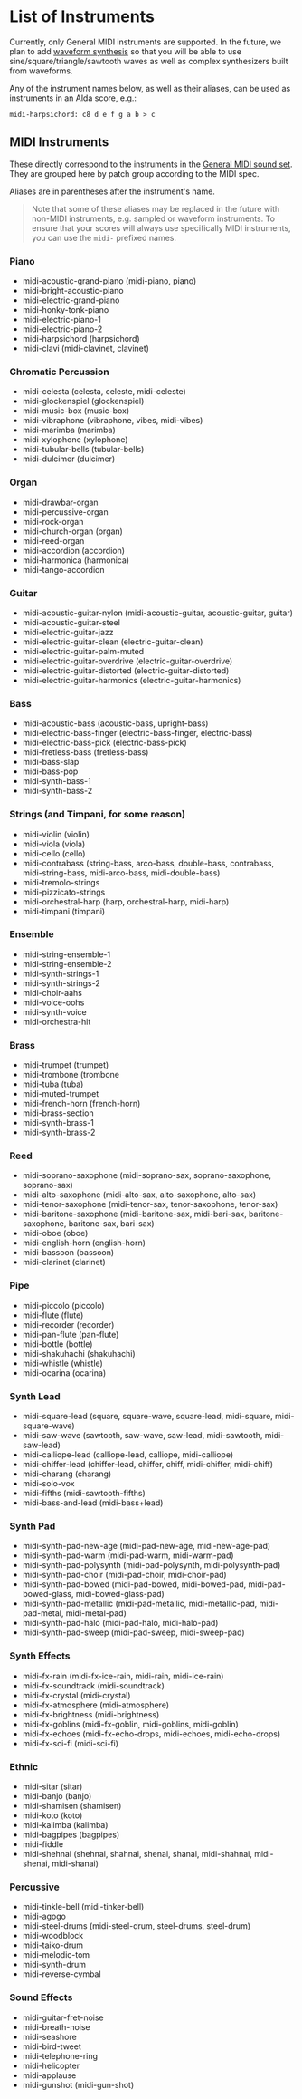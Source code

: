 # List of Instruments

Currently, only General MIDI instruments are supported. In the future, we plan to add [waveform synthesis](https://github.com/alda-lang/alda/issues/100) so that you will be able to use sine/square/triangle/sawtooth waves as well as complex synthesizers built from waveforms.

Any of the instrument names below, as well as their aliases, can be used as instruments in an Alda score, e.g.:

```
midi-harpsichord: c8 d e f g a b > c
```

## MIDI Instruments

These directly correspond to the instruments in the [General MIDI sound set](http://www.midi.org/techspecs/gm1sound.php). They are grouped here by patch group according to the MIDI spec.

Aliases are in parentheses after the instrument's name.

> Note that some of these aliases may be replaced in the future with non-MIDI instruments, e.g. sampled or waveform instruments. To ensure that your scores will always use specifically MIDI instruments, you can use the `midi-` prefixed names.

### Piano

* midi-acoustic-grand-piano (midi-piano, piano)
* midi-bright-acoustic-piano
* midi-electric-grand-piano
* midi-honky-tonk-piano
* midi-electric-piano-1
* midi-electric-piano-2
* midi-harpsichord (harpsichord)
* midi-clavi (midi-clavinet, clavinet)

### Chromatic Percussion

* midi-celesta (celesta, celeste, midi-celeste)
* midi-glockenspiel (glockenspiel)
* midi-music-box (music-box)
* midi-vibraphone (vibraphone, vibes, midi-vibes)
* midi-marimba (marimba)
* midi-xylophone (xylophone)
* midi-tubular-bells (tubular-bells)
* midi-dulcimer (dulcimer)

### Organ

* midi-drawbar-organ
* midi-percussive-organ
* midi-rock-organ
* midi-church-organ (organ)
* midi-reed-organ
* midi-accordion (accordion)
* midi-harmonica (harmonica)
* midi-tango-accordion

### Guitar

* midi-acoustic-guitar-nylon (midi-acoustic-guitar, acoustic-guitar, guitar)
* midi-acoustic-guitar-steel
* midi-electric-guitar-jazz
* midi-electric-guitar-clean (electric-guitar-clean)
* midi-electric-guitar-palm-muted
* midi-electric-guitar-overdrive (electric-guitar-overdrive)
* midi-electric-guitar-distorted (electric-guitar-distorted)
* midi-electric-guitar-harmonics (electric-guitar-harmonics)

### Bass

* midi-acoustic-bass (acoustic-bass, upright-bass)
* midi-electric-bass-finger (electric-bass-finger, electric-bass)
* midi-electric-bass-pick (electric-bass-pick)
* midi-fretless-bass (fretless-bass)
* midi-bass-slap
* midi-bass-pop
* midi-synth-bass-1
* midi-synth-bass-2

### Strings (and Timpani, for some reason)

* midi-violin (violin)
* midi-viola (viola)
* midi-cello (cello)
* midi-contrabass (string-bass, arco-bass, double-bass, contrabass, midi-string-bass, midi-arco-bass, midi-double-bass)
* midi-tremolo-strings
* midi-pizzicato-strings
* midi-orchestral-harp (harp, orchestral-harp, midi-harp)
* midi-timpani (timpani)

### Ensemble

* midi-string-ensemble-1
* midi-string-ensemble-2
* midi-synth-strings-1
* midi-synth-strings-2
* midi-choir-aahs
* midi-voice-oohs
* midi-synth-voice
* midi-orchestra-hit

### Brass

* midi-trumpet (trumpet)
* midi-trombone (trombone
* midi-tuba (tuba)
* midi-muted-trumpet
* midi-french-horn (french-horn)
* midi-brass-section
* midi-synth-brass-1
* midi-synth-brass-2

### Reed
* midi-soprano-saxophone (midi-soprano-sax, soprano-saxophone, soprano-sax)
* midi-alto-saxophone (midi-alto-sax, alto-saxophone, alto-sax)
* midi-tenor-saxophone (midi-tenor-sax, tenor-saxophone, tenor-sax)
* midi-baritone-saxophone (midi-baritone-sax, midi-bari-sax, baritone-saxophone, baritone-sax, bari-sax)
* midi-oboe (oboe)
* midi-english-horn (english-horn)
* midi-bassoon (bassoon)
* midi-clarinet (clarinet)

### Pipe

* midi-piccolo (piccolo)
* midi-flute (flute)
* midi-recorder (recorder)
* midi-pan-flute (pan-flute)
* midi-bottle (bottle)
* midi-shakuhachi (shakuhachi)
* midi-whistle (whistle)
* midi-ocarina (ocarina)

### Synth Lead

* midi-square-lead (square, square-wave, square-lead, midi-square, midi-square-wave)
* midi-saw-wave (sawtooth, saw-wave, saw-lead, midi-sawtooth, midi-saw-lead)
* midi-calliope-lead (calliope-lead, calliope, midi-calliope)
* midi-chiffer-lead (chiffer-lead, chiffer, chiff, midi-chiffer, midi-chiff)
* midi-charang (charang)
* midi-solo-vox
* midi-fifths (midi-sawtooth-fifths)
* midi-bass-and-lead (midi-bass+lead)

### Synth Pad

* midi-synth-pad-new-age (midi-pad-new-age, midi-new-age-pad)
* midi-synth-pad-warm (midi-pad-warm, midi-warm-pad)
* midi-synth-pad-polysynth (midi-pad-polysynth, midi-polysynth-pad)
* midi-synth-pad-choir (midi-pad-choir, midi-choir-pad)
* midi-synth-pad-bowed (midi-pad-bowed, midi-bowed-pad, midi-pad-bowed-glass, midi-bowed-glass-pad)
* midi-synth-pad-metallic (midi-pad-metallic, midi-metallic-pad, midi-pad-metal, midi-metal-pad)
* midi-synth-pad-halo (midi-pad-halo, midi-halo-pad)
* midi-synth-pad-sweep (midi-pad-sweep, midi-sweep-pad)

### Synth Effects

* midi-fx-rain (midi-fx-ice-rain, midi-rain, midi-ice-rain)
* midi-fx-soundtrack (midi-soundtrack)
* midi-fx-crystal (midi-crystal)
* midi-fx-atmosphere (midi-atmosphere)
* midi-fx-brightness (midi-brightness)
* midi-fx-goblins (midi-fx-goblin, midi-goblins, midi-goblin)
* midi-fx-echoes (midi-fx-echo-drops, midi-echoes, midi-echo-drops)
* midi-fx-sci-fi (midi-sci-fi)

### Ethnic

* midi-sitar (sitar)
* midi-banjo (banjo)
* midi-shamisen (shamisen)
* midi-koto (koto)
* midi-kalimba (kalimba)
* midi-bagpipes (bagpipes)
* midi-fiddle
* midi-shehnai (shehnai, shahnai, shenai, shanai, midi-shahnai, midi-shenai, midi-shanai)

### Percussive

* midi-tinkle-bell (midi-tinker-bell)
* midi-agogo
* midi-steel-drums (midi-steel-drum, steel-drums, steel-drum)
* midi-woodblock
* midi-taiko-drum
* midi-melodic-tom
* midi-synth-drum
* midi-reverse-cymbal

### Sound Effects

* midi-guitar-fret-noise
* midi-breath-noise
* midi-seashore
* midi-bird-tweet
* midi-telephone-ring
* midi-helicopter
* midi-applause
* midi-gunshot (midi-gun-shot)
